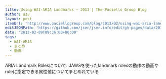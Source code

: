 ```yaml
---
title: Using WAI-ARIA Landmarks – 2013 | The Paciello Group Blog
author: azu
layout: post
itemUrl: 'http://www.paciellogroup.com/blog/2013/02/using-wai-aria-landmarks-2013/'
editJSONPath: 'https://github.com/jser/jser.info/edit/gh-pages/data/2013/02/index.json'
date: '2013-02-09T09:36:00+00:00'
tags:
  - WAI-ARIA
  - まとめ
  - 動画
---
```

ARIA Landmark Rolesについて.
JAWSを使ったlandmark rolesの動作の動画やroleに指定できる属性値についてまとめれている
